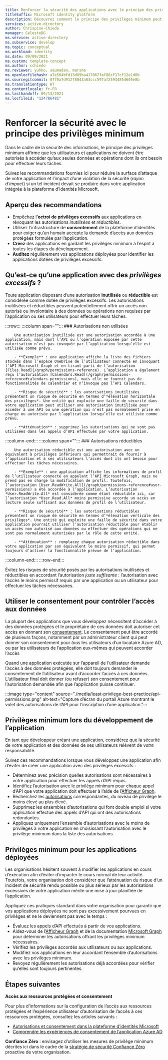 ```yaml
---
title: Renforcer la sécurité des applications avec le principe des privilèges minimum
titleSuffix: Microsoft identity platform
description: Découvrez comment le principe des privilèges minimum peut contribuer à renforcer la sécurité de votre application et de ses données, et les fonctionnalités de la plateforme d’identités Microsoft que vous pouvez utiliser pour implémenter le droit d’accès minimal.
services: active-directory
author: Chrispine-Chiedo
manager: CelesteDG
ms.service: active-directory
ms.subservice: develop
ms.topic: conceptual
ms.workload: identity
ms.date: 09/09/2021
ms.custom: template-concept
ms.author: cchiedo
ms.reviewer: yuhko, saumadan, marsma
ms.openlocfilehash: a7e504bfd13d89ba417067faf88cf17cf12e1d0b
ms.sourcegitcommit: 0770a7d91278043a83ccc597af25934854605e8b
ms.translationtype: HT
ms.contentlocale: fr-FR
ms.lasthandoff: 09/13/2021
ms.locfileid: "124786481"
---
```

# <a name="enhance-security-with-the-principle-of-least-privilege"></a>Renforcer la sécurité avec le principe des privilèges minimum

Dans le cadre de la sécurité des informations, le principe des privilèges minimum affirme que les utilisateurs et applications ne doivent être autorisés à accéder qu’aux seules données et opérations dont ils ont besoin pour effectuer leurs tâches.

Suivez les recommandations fournies ici pour réduire la surface d’attaque de votre application et l’impact d’une violation de la sécurité (*rayon d’impact*) si un tel incident devait se produire dans votre application intégrée à la plateforme d’identités Microsoft.

## <a name="recommendations-at-a-glance"></a>Aperçu des recommandations

- Empêchez l’**octroi de privilèges excessifs** aux applications en révoquant les autorisations *inutilisées* et *réductibles*.
- Utilisez l’infrastructure de **consentement** de la plateforme d’identités pour exiger qu’un humain accepte la demande d’accès aux données protégées formulée par l’application.
- **Créez** des applications en gardant les privilèges minimum à l’esprit à toutes les étapes du développement.
- **Auditez** régulièrement vos applications déployées pour identifier les applications dotées de privilèges excessifs.

## <a name="whats-an-overprivileged-application"></a>Qu’est-ce qu’une application avec des *privilèges excessifs* ?

Toute application disposant d’une autorisation **inutilisée** ou **réductible** est considérée comme dotée de privilèges excessifs. Les autorisations inutilisées et réductibles peuvent potentiellement offrir un accès non autorisé ou involontaire à des données ou opérations non requises par l’application ou ses utilisateurs pour effectuer leurs tâches.

:::row:::
   :::column span="":::
      ### <a name="unused-permissions"></a>Autorisations non utilisées

        Une autorisation inutilisée est une autorisation accordée à une application, mais dont l’API ou l’opération exposée par cette autorisation n’est pas invoquée par l’application lorsqu’elle est utilisée comme prévu.

        - **Exemple** : une application affiche la liste des fichiers stockés dans l’espace OneDrive de l’utilisateur connecté en invoquant l’API Microsoft Graph et en tirant parti de l’autorisation [Files.Read](/graph/permissions-reference). L’application a également reçu l’autorisation [Calendars.Read](/graph/permissions-reference#calendars-permissions), mais elle ne fournit pas de fonctionnalités de calendrier et n’invoque pas l’API Calendars.

        - **Risque de sécurité** : les autorisations inutilisées présentent un risque de sécurité en termes d’*élévation horizontale des privilèges*. Une entité qui exploite une faille de sécurité dans votre application peut utiliser une autorisation inutilisée pour accéder à une API ou une opération qui n’est pas normalement prise en charge ou autorisée par l’application lorsqu’elle est utilisée comme prévu.

        - **Atténuation** : supprimez les autorisations qui ne sont pas utilisées dans les appels d’API effectués par votre application.
   :::column-end:::
   :::column span="":::
      ### <a name="reducible-permissions"></a>Autorisations réductibles

        Une autorisation réductible est une autorisation avec un équivalent à privilèges inférieurs qui permettrait de fournir à l’application et à ses utilisateurs l’accès dont ils ont besoin pour effectuer les tâches nécessaires.

        - **Exemple** : une application affiche les informations de profil de l’utilisateur connecté en appelant l’API Microsoft Graph, mais ne prend pas en charge la modification de profil. Toutefois, l’autorisation [User.ReadWrite.All](/graph/permissions-reference#user-permissions) a été accordée à l’application. L’autorisation *User.ReadWrite.All* est considérée comme étant réductible ici, car l’autorisation *User.Read.All* moins permissive accorde un accès en lecture seule suffisant aux données de profil de l’utilisateur.

        - **Risque de sécurité** : les autorisations réductibles présentent un risque de sécurité en termes d’*élévation verticale des privilèges*. Une entité qui exploite une faille de sécurité dans votre application pourrait utiliser l’autorisation réductible pour établir un accès non autorisé aux données ou effectuer des opérations qui ne sont pas normalement autorisées par le rôle de cette entité.

        - **Atténuation** : remplacez chaque autorisation réductible dans votre application par son équivalent le moins permissif, qui permet toujours d’activer la fonctionnalité prévue de l’application.
   :::column-end:::
:::row-end:::

Évitez les risques de sécurité posés par les autorisations inutilisées et réductibles en accordant l’autorisation *juste suffisante* : l’autorisation avec l’accès le moins permissif requis par une application ou un utilisateur pour effectuer les tâches nécessaires.

## <a name="use-consent-to-control-access-to-data"></a>Utiliser le consentement pour contrôler l’accès aux données

La plupart des applications que vous développez nécessitent d’accéder à des données protégées et le propriétaire de ces données doit autoriser cet accès en donnant son [consentement](application-consent-experience.md#consent-and-permissions). Le consentement peut être accordé de plusieurs façons, notamment par un administrateur client qui peut donner son consentement pour *tous* les utilisateurs d’un locataire Azure AD, ou par les utilisateurs de l’application eux-mêmes qui peuvent accorder l’accès

Quand une application exécutée sur l’appareil de l’utilisateur demande l’accès à des données protégées, elle doit toujours demander le consentement de l’utilisateur avant d’accorder l’accès à ces données. L’utilisateur final doit donner (ou refuser) son consentement pour l’autorisation demandée afin que l’application puisse continuer.

:::image type="content" source="./media/least-privilege-best-practice/api-permissions.png" alt-text="Capture d’écran du portail Azure montrant le volet des autorisations de l’API pour l’inscription d’une application.":::

## <a name="least-privilege-during-app-development"></a>Privilèges minimum lors du développement de l’application

En tant que développeur créant une application, considérez que la sécurité de votre application et des données de ses utilisateurs relèvent de *votre* responsabilité.

Suivez ces recommandations lorsque vous développez une application afin d’éviter de créer une application avec des privilèges excessifs :

- Déterminez avec précision quelles autorisations sont nécessaires à votre application pour effectuer les appels d’API requis.
- Identifiez l’autorisation avec le privilège minimum pour chaque appel d’API que votre application doit effectuer à l’aide de l’[Afficheur Graph](https://developer.microsoft.com/graph/graph-explorer).
- Recherchez les [autorisations](/graph/permissions-reference) correspondantes, du niveau de privilège le moins élevé au plus élevé.
- Supprimez les ensembles d’autorisations qui font double emploi si votre application effectue des appels d’API qui ont des autorisations redondantes.
- Appliquez uniquement l’ensemble d’autorisations avec le moins de privilèges à votre application en choisissant l’autorisation avec le privilège minimum dans la liste des autorisations.

## <a name="least-privilege-for-deployed-apps"></a>Privilèges minimum pour les applications déployées

Les organisations hésitent souvent à modifier les applications en cours d’exécution afin d’éviter d’impacter le cours normal de leur activité. Toutefois, votre organisation doit considérer que l’atténuation du risque d’un incident de sécurité rendu possible ou plus sérieux par les autorisations excessives de votre application mérite une mise à jour planifiée de l’application.

Appliquez ces pratiques standard dans votre organisation pour garantir que vos applications déployées ne sont pas excessivement pourvues en privilèges et ne le deviennent pas avec le temps :

- Évaluez les appels d’API effectués à partir de vos applications.
- Aidez-vous de l’[Afficheur Graph](https://developer.microsoft.com/graph/graph-explorer) et de la documentation [Microsoft Graph](/graph/overview) pour déterminer les autorisations offrant les privilèges minimum nécessaires.
- Vérifiez les privilèges accordés aux utilisateurs ou aux applications.
- Modifiez vos applications en leur accordant l’ensemble d’autorisations avec les privilèges minimum.
- Revoyez régulièrement les autorisations déjà accordées pour vérifier qu’elles sont toujours pertinentes.

## <a name="next-steps"></a>Étapes suivantes

**Accès aux ressources protégées et consentement**

Pour plus d’informations sur la configuration de l’accès aux ressources protégées et l’expérience utilisateur d’autorisation de l’accès à ces ressources protégées, consultez les articles suivants :

- [Autorisations et consentement dans la plateforme d’identités Microsoft](../develop/v2-permissions-and-consent.md)
- [Comprendre les expériences de consentement de l’application Azure AD](../develop/application-consent-experience.md)

**Confiance Zéro** : envisagez d’utiliser les mesures de privilège minimum décrites ici dans le cadre de la [stratégie de sécurité Confiance Zéro](/security/zero-trust/) proactive de votre organisation.
